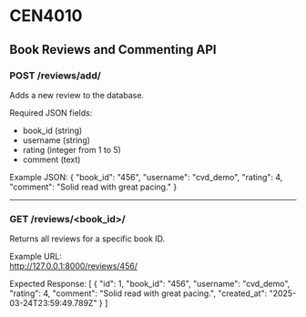 # CEN4010
 ## Book Reviews and Commenting API

### POST /reviews/add/
Adds a new review to the database.

Required JSON fields:
- book_id (string)
- username (string)
- rating (integer from 1 to 5)
- comment (text)

Example JSON:
{
  "book_id": "456",
  "username": "cvd_demo",
  "rating": 4,
  "comment": "Solid read with great pacing."
}

---

### GET /reviews/<book_id>/
Returns all reviews for a specific book ID.

Example URL:  
http://127.0.0.1:8000/reviews/456/

Expected Response:
[
  {
    "id": 1,
    "book_id": "456",
    "username": "cvd_demo",
    "rating": 4,
    "comment": "Solid read with great pacing.",
    "created_at": "2025-03-24T23:59:49.789Z"
  }
]

